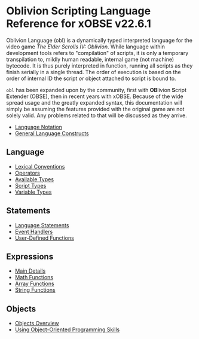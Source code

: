 # Oblivion Scripting Language Reference for xOBSE v22.6.1
Oblivion Language (obl) is a dynamically typed interpreted language for the video game _The Elder
Scrolls IV: Oblivion_. While language within development tools refers to "compilation" of scripts,
it is only a temporary transpilation to, mildly human readable, internal game (not machine)
bytecode. It is thus purely interpreted in function, running all scripts as they finish serially
in a single thread. The order of execution is based on the order of internal ID the script _or_
object attached to script is bound to.

`obl` has been expanded upon by the community, first with **OB**livion **S**cript **E**xtender
(OBSE), then in recent years with xOBSE. Because of the wide spread usage and the greatly expanded
syntax, this documentation will simply be assuming the features provided with the original game
are not solely valid. Any problems related to that will be discussed as they arrive.

- [Language Notation](notation.md)
- [General Language Constructs](constructs.md)

## Language
- [Lexical Conventions](language/lexical.md)
- [Operators](language/operators.md)
- [Available Types](language/Types.md)
- [Script Types](language/script-types.md)
- [Variable Types](language/variables.md)

## Statements
- [Language Statements](statements/statements.md)
- [Event Handlers](statements/event-handlers.md)
- [User-Defined Functions](statements/user-defined-functions.md)

## Expressions
- [Main Details](expressions/main.md)
- [Math Functions](expressions/math.md)
- [Array Functions](expressions/array.md)
- [String Functions](expressions/strings.md)

## Objects
- [Objects Overview](objects/main.md)
- [Using Object-Oriented Programming Skills](objects/oriented.md)
